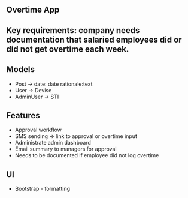 ## Overtime App

## Key requirements: company needs documentation that salaried employees did or did not get overtime each week.

## Models
- Post -> date: date rationale:text
- User -> Devise
- AdminUser -> STI

## Features
- Approval workflow
- SMS sending -> link to approval or overtime input
- Administrate admin dashboard
- Email summary to managers for approval
- Needs to be documented if employee did not log overtime

## UI
- Bootstrap - formatting